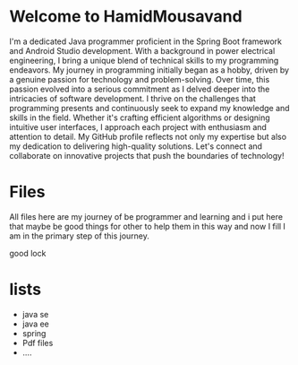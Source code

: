 # Welcome to HamidMousavand

I'm a dedicated Java programmer proficient in the Spring Boot framework and Android Studio development. With a background in power electrical engineering, I bring a unique blend of technical skills to my programming endeavors. My journey in programming initially began as a hobby, driven by a genuine passion for technology and problem-solving. Over time, this passion evolved into a serious commitment as I delved deeper into the intricacies of software development. I thrive on the challenges that programming presents and continuously seek to expand my knowledge and skills in the field. Whether it's crafting efficient algorithms or designing intuitive user interfaces, I approach each project with enthusiasm and attention to detail. My GitHub profile reflects not only my expertise but also my dedication to delivering high-quality solutions. Let's connect and collaborate on innovative projects that push the boundaries of technology!

# Files

All files here are my journey of be programmer and learning and i put here that maybe be good things for other to help them in this way and now I fill I am in the primary step of this journey.

good lock
# lists
- java se
- java ee 
- spring
- Pdf files
- ....
